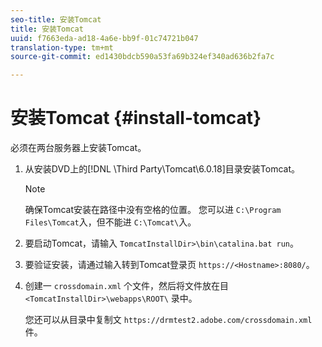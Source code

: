 ```yaml
---
seo-title: 安装Tomcat
title: 安装Tomcat
uuid: f7663eda-ad18-4a6e-bb9f-01c74721b047
translation-type: tm+mt
source-git-commit: ed1430bdcb590a53fa69b324ef340ad636b2fa7c

---
```



# 安装Tomcat {#install-tomcat}

必须在两台服务器上安装Tomcat。
1. 从安装DVD上的[!DNL \Third Party\Tomcat\6.0.18\]目录安装Tomcat。

   >[!NOTE]
   >
   >确保Tomcat安装在路径中没有空格的位置。 您可以进 `C:\Program Files\Tomcat`入，但不能进 `C:\Tomcat\`入。

1. 要启动Tomcat，请输入 `TomcatInstallDir>\bin\catalina.bat run`。
1. 要验证安装，请通过输入转到Tomcat登录页 `https://<Hostname>:8080/`。
1. 创建一 `crossdomain.xml` 个文件，然后将文件放在目 `<TomcatInstallDir>\webapps\ROOT\` 录中。

   您还可以从目录中复制文 `https://drmtest2.adobe.com/crossdomain.xml` 件。
